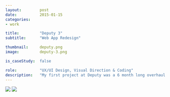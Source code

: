```yaml
---
layout:        post
date:          2015-01-15
categories:    
- work

title:         "Deputy 3"
subtitle:      "Web App Redesign"

thumbnail:     deputy.png
image:         deputy-3.png

is_caseStudy:  false

role:          "UX/UI Design, Visual Direction & Coding"
description:   "My first project at Deputy was a 6 month long overhaul of their desktop app. This included unifying the previous 6 years of product development, working with the iOS and Android teams to provide a consistent design, and developing a number of new features. "
---
```


<div class="m-blogPost-imageCompare">
	<img src="/assets/images/work/deputy/dell_v2.jpg">
	<img src="/assets/images/work/deputy/dell_v3.jpg">
</div>


[sidePanel_v2]: /assets/images/work/deputy/dell_v2.jpg
[sidePanel_v3]: /assets/images/work/deputy/dell_v3.jpg